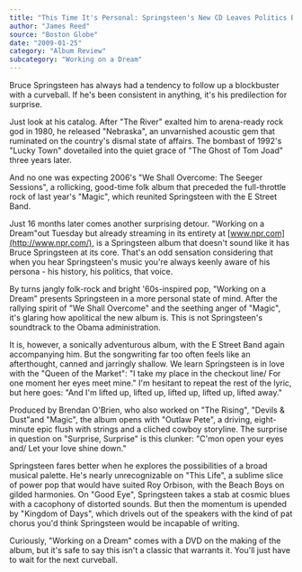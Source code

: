 ```yaml
---
title: "This Time It's Personal: Springsteen's New CD Leaves Politics Behind"
author: "James Reed"
source: "Boston Globe"
date: "2009-01-25"
category: "Album Review"
subcategory: "Working on a Dream"
---
```


Bruce Springsteen has always had a tendency to follow up a blockbuster with a curveball. If he's been consistent in anything, it's his predilection for surprise.

Just look at his catalog. After "The River" exalted him to arena-ready rock god in 1980, he released "Nebraska", an unvarnished acoustic gem that ruminated on the country's dismal state of affairs. The bombast of 1992's "Lucky Town" dovetailed into the quiet grace of "The Ghost of Tom Joad" three years later.

And no one was expecting 2006's "We Shall Overcome: The Seeger Sessions", a rollicking, good-time folk album that preceded the full-throttle rock of last year's "Magic", which reunited Springsteen with the E Street Band.

Just 16 months later comes another surprising detour. "Working on a Dream"out Tuesday but already streaming in its entirety at [www.npr.com](http://www.npr.com/), is a Springsteen album that doesn't sound like it has Bruce Springsteen at its core. That's an odd sensation considering that when you hear Springsteen's music you're always keenly aware of his persona - his history, his politics, that voice.

By turns jangly folk-rock and bright '60s-inspired pop, "Working on a Dream" presents Springsteen in a more personal state of mind. After the rallying spirit of "We Shall Overcome" and the seething anger of "Magic", it's glaring how apolitical the new album is. This is not Springsteen's soundtrack to the Obama administration.

It is, however, a sonically adventurous album, with the E Street Band again accompanying him. But the songwriting far too often feels like an afterthought, canned and jarringly shallow. We learn Springsteen is in love with the "Queen of the Market": "I take my place in the checkout line/ For one moment her eyes meet mine." I'm hesitant to repeat the rest of the lyric, but here goes: "And I'm lifted up, lifted up, lifted up, lifted up, lifted away."

Produced by Brendan O'Brien, who also worked on "The Rising", "Devils & Dust"and "Magic", the album opens with "Outlaw Pete", a driving, eight-minute epic flush with strings and a cliched cowboy storyline. The surprise in question on "Surprise, Surprise" is this clunker: "C'mon open your eyes and/ Let your love shine down."

Springsteen fares better when he explores the possibilities of a broad musical palette. He's nearly unrecognizable on "This Life", a sublime slice of power pop that would have suited Roy Orbison, with the Beach Boys on gilded harmonies. On "Good Eye", Springsteen takes a stab at cosmic blues with a cacophony of distorted sounds. But then the momentum is upended by "Kingdom of Days", which drivels out of the speakers with the kind of pat chorus you'd think Springsteen would be incapable of writing.

Curiously, "Working on a Dream" comes with a DVD on the making of the album, but it's safe to say this isn't a classic that warrants it. You'll just have to wait for the next curveball.